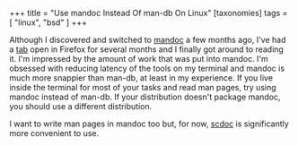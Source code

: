 +++
title = "Use mandoc Instead Of man-db On Linux"
[taxonomies]
tags = [ "linux", "bsd" ]
+++

Although I discovered and switched to [mandoc][1] a few months ago, I've had a [tab][2] open in
Firefox for several months and I finally got around to reading it. I'm impressed by the amount of
work that was put into mandoc. I'm obsessed with reducing latency of the tools on my terminal and
mandoc is much more snappier than man-db, at least in my experience. If you live inside the terminal
for most of your tasks and read man pages, try using mandoc instead of man-db. If your distribution
doesn't package mandoc, you should use a different distribution.

I want to write man pages in mandoc too but, for now, [scdoc][3] is significantly more convenient to
use.

[1]: https://mandoc.bsd.lv/
[2]: https://www.bsdcan.org/2018/schedule/events/958.en.html
[3]: https://git.sr.ht/~sircmpwn/scdoc/
